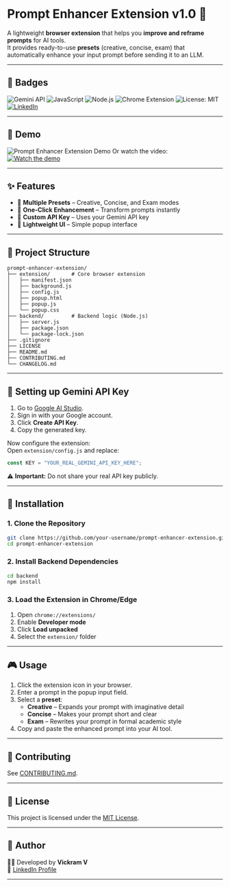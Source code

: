 # Prompt Enhancer Extension v1.0 🚀

A lightweight **browser extension** that helps you **improve and reframe prompts** for AI tools.  
It provides ready-to-use **presets** (creative, concise, exam) that automatically enhance your input prompt before sending it to an LLM.

---

## 📛 Badges

![Gemini API](https://img.shields.io/badge/Powered%20by-Gemini_API-orange?logo=google)
![JavaScript](https://img.shields.io/badge/JavaScript-ES6+-yellow?logo=javascript)
![Node.js](https://img.shields.io/badge/Node.js-18+-brightgreen?logo=node.js)
![Chrome Extension](https://img.shields.io/badge/Chrome-Extension-blue?logo=googlechrome)
![License: MIT](https://img.shields.io/badge/License-MIT-green?style=for-the-badge)
[![LinkedIn](https://img.shields.io/badge/LinkedIn-Connect-blue?style=for-the-badge&logo=linkedin)](https://www.linkedin.com/in/vickramv)

---

## 🎥 Demo

![Prompt Enhancer Extension Demo](media/demo.gif)
Or watch the video:  
[![Watch the demo](https://img.youtube.com/vi/YOUR_VIDEO_ID/0.jpg)](https://youtu.be/YOUR_VIDEO_ID)

---

## ✨ Features
- 🔹 **Multiple Presets** – Creative, Concise, and Exam modes
- 🔹 **One-Click Enhancement** – Transform prompts instantly
- 🔹 **Custom API Key** – Uses your Gemini API key
- 🔹 **Lightweight UI** – Simple popup interface

---

## 📂 Project Structure
```
prompt-enhancer-extension/
├── extension/       # Core browser extension
│   ├── manifest.json
│   ├── background.js
│   ├── config.js
│   ├── popup.html
│   ├── popup.js
│   └── popup.css
├── backend/         # Backend logic (Node.js)
│   ├── server.js
│   ├── package.json
│   └── package-lock.json
├── .gitignore
├── LICENSE
├── README.md
├── CONTRIBUTING.md
└── CHANGELOG.md
```

---

## 🔑 Setting up Gemini API Key

1. Go to [Google AI Studio](https://makersuite.google.com/app/apikey).  
2. Sign in with your Google account.  
3. Click **Create API Key**.  
4. Copy the generated key.  

Now configure the extension:  
Open `extension/config.js` and replace:
```js
const KEY = "YOUR_REAL_GEMINI_API_KEY_HERE";
```

⚠️ **Important:** Do not share your real API key publicly.

---

## 🔧 Installation

### 1. Clone the Repository
```bash
git clone https://github.com/your-username/prompt-enhancer-extension.git
cd prompt-enhancer-extension
```

### 2. Install Backend Dependencies
```bash
cd backend
npm install
```

### 3. Load the Extension in Chrome/Edge
1. Open `chrome://extensions/`  
2. Enable **Developer mode**  
3. Click **Load unpacked**  
4. Select the `extension/` folder  

---

## 🎮 Usage
1. Click the extension icon in your browser.  
2. Enter a prompt in the popup input field.  
3. Select a **preset**:  
   - **Creative** – Expands your prompt with imaginative detail  
   - **Concise** – Makes your prompt short and clear  
   - **Exam** – Rewrites your prompt in formal academic style  
4. Copy and paste the enhanced prompt into your AI tool.  

---

## 🤝 Contributing
See [CONTRIBUTING.md](CONTRIBUTING.md).  

---

## 📜 License
This project is licensed under the [MIT License](LICENSE).

---

## 🙌 Author
👨‍💻 Developed by **Vickram V**  
🔗 [LinkedIn Profile](https://www.linkedin.com/in/vickramv)

---
